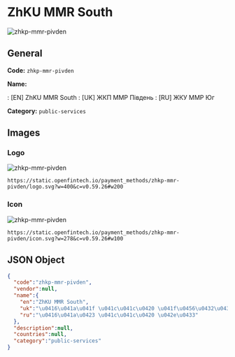 
# ZhKU MMR South 
![zhkp-mmr-pivden](https://static.openfintech.io/payment_methods/zhkp-mmr-pivden/logo.svg?w=400&c=v0.59.26#w200)  

## General 
**Code:** `zhkp-mmr-pivden` 
 
**Name:** 
 
:	[EN] ZhKU MMR South 
:	[UK] ЖКП ММР Південь 
:	[RU] ЖКУ ММР Юг 
 
**Category:** `public-services` 
 

## Images 

### Logo 
![zhkp-mmr-pivden](https://static.openfintech.io/payment_methods/zhkp-mmr-pivden/logo.svg?w=400&c=v0.59.26#w200)  

```
https://static.openfintech.io/payment_methods/zhkp-mmr-pivden/logo.svg?w=400&c=v0.59.26#w200
```  

### Icon 
![zhkp-mmr-pivden](https://static.openfintech.io/payment_methods/zhkp-mmr-pivden/icon.svg?w=278&c=v0.59.26#w100)  

```
https://static.openfintech.io/payment_methods/zhkp-mmr-pivden/icon.svg?w=278&c=v0.59.26#w100
```  

## JSON Object 

```json
{
  "code":"zhkp-mmr-pivden",
  "vendor":null,
  "name":{
    "en":"ZhKU MMR South",
    "uk":"\u0416\u041a\u041f \u041c\u041c\u0420 \u041f\u0456\u0432\u0434\u0435\u043d\u044c",
    "ru":"\u0416\u041a\u0423 \u041c\u041c\u0420 \u042e\u0433"
  },
  "description":null,
  "countries":null,
  "category":"public-services"
}
```  
